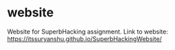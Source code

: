 # website
Website for SuperbHacking assignment.
Link to website: https://itssuryanshu.github.io/SuperbHackingWebsite/
